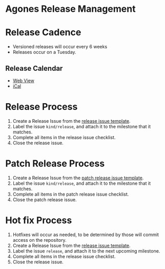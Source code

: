 # Agones Release Management

# Release Cadence

- Versioned releases will occur every 6 weeks
- Releases occur on a Tuesday.

## Release Calendar

- [Web View](https://calendar.google.com/calendar/embed?src=google.com_828n8f18hfbtrs4vu4h1sks218%40group.calendar.google.com&ctz=America%2FLos_Angeles)
- [iCal](https://calendar.google.com/calendar/ical/google.com_828n8f18hfbtrs4vu4h1sks218%40group.calendar.google.com/public/basic.ics)

# Release Process

1. Create a Release Issue from the [release issue template](./templates/release_issue.md).
1. Label the issue `kind/release`, and attach it to the milestone that it matches.
1. Complete all items in the release issue checklist.
1. Close the release issue.

# Patch Release Process

1. Create a Release Issue from the [patch release issue template](./templates/patch_release_issue.md).
1. Label the issue `kind/release`, and attach it to the milestone that it matches.
1. Complete all items in the patch release issue checklist.
1. Close the patch release issue.

# Hot fix Process
 
1. Hotfixes will occur as needed, to be determined by those will commit access on the repository.
1. Create a Release Issue from the [release issue template](./templates/release_issue.md).
1. Label the issue `release`, and attach it to the next upcoming milestone.
1. Complete all items in the release issue checklist.
1. Close the release issue.


